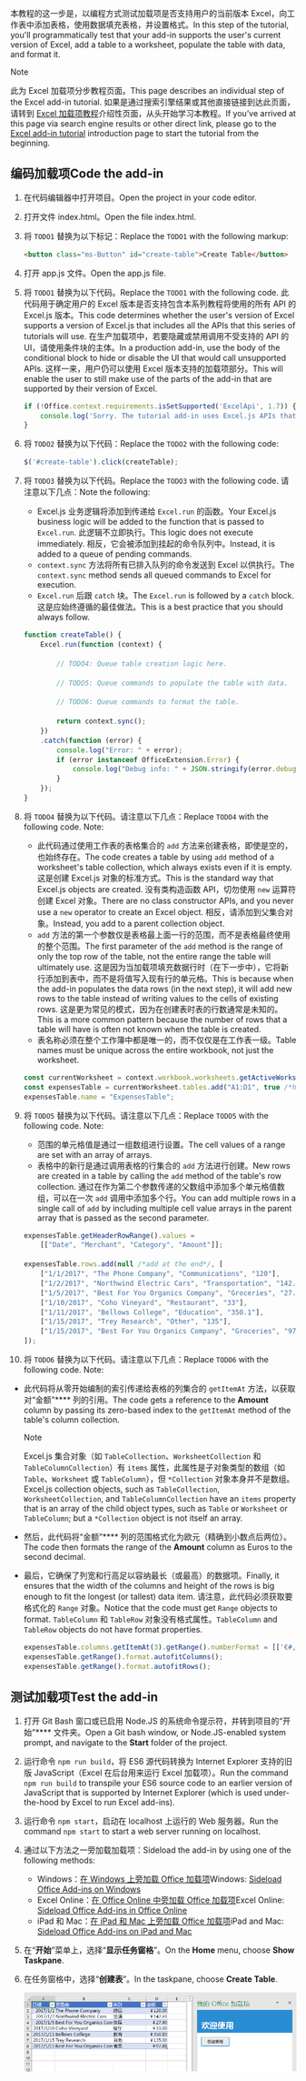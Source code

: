 <span data-ttu-id="94dd3-101">本教程的这一步是，以编程方式测试加载项是否支持用户的当前版本 Excel，向工作表中添加表格，使用数据填充表格，并设置格式。</span><span class="sxs-lookup"><span data-stu-id="94dd3-101">In this step of the tutorial, you'll programmatically test that your add-in supports the user's current version of Excel, add a table to a worksheet, populate the table with data, and format it.</span></span>

> [!NOTE]
> <span data-ttu-id="94dd3-102">此为 Excel 加载项分步教程页面。</span><span class="sxs-lookup"><span data-stu-id="94dd3-102">This page describes an individual step of the Excel add-in tutorial.</span></span> <span data-ttu-id="94dd3-103">如果是通过搜索引擎结果或其他直接链接到达此页面，请转到 [Excel 加载项教程](../tutorials/excel-tutorial.yml)介绍性页面，从头开始学习本教程。</span><span class="sxs-lookup"><span data-stu-id="94dd3-103">If you’ve arrived at this page via search engine results or other direct link, please go to the [Excel add-in tutorial](../tutorials/excel-tutorial.yml) introduction page to start the tutorial from the beginning.</span></span>

## <a name="code-the-add-in"></a><span data-ttu-id="94dd3-104">编码加载项</span><span class="sxs-lookup"><span data-stu-id="94dd3-104">Code the add-in</span></span>

1. <span data-ttu-id="94dd3-105">在代码编辑器中打开项目。</span><span class="sxs-lookup"><span data-stu-id="94dd3-105">Open the project in your code editor.</span></span>
2. <span data-ttu-id="94dd3-106">打开文件 index.html。</span><span class="sxs-lookup"><span data-stu-id="94dd3-106">Open the file index.html.</span></span>
3. <span data-ttu-id="94dd3-107">将 `TODO1` 替换为以下标记：</span><span class="sxs-lookup"><span data-stu-id="94dd3-107">Replace the `TODO1` with the following markup:</span></span>

    ```html
    <button class="ms-Button" id="create-table">Create Table</button>
    ```

4. <span data-ttu-id="94dd3-108">打开 app.js 文件。</span><span class="sxs-lookup"><span data-stu-id="94dd3-108">Open the app.js file.</span></span>
5. <span data-ttu-id="94dd3-109">将 `TODO1` 替换为以下代码。</span><span class="sxs-lookup"><span data-stu-id="94dd3-109">Replace the `TODO1` with the following code.</span></span> <span data-ttu-id="94dd3-110">此代码用于确定用户的 Excel 版本是否支持包含本系列教程将使用的所有 API 的 Excel.js 版本。</span><span class="sxs-lookup"><span data-stu-id="94dd3-110">This code determines whether the user's version of Excel supports a version of Excel.js that includes all the APIs that this series of tutorials will use.</span></span> <span data-ttu-id="94dd3-111">在生产加载项中，若要隐藏或禁用调用不受支持的 API 的 UI，请使用条件块的主体。</span><span class="sxs-lookup"><span data-stu-id="94dd3-111">In a production add-in, use the body of the conditional block to hide or disable the UI that would call unsupported APIs.</span></span> <span data-ttu-id="94dd3-112">这样一来，用户仍可以使用 Excel 版本支持的加载项部分。</span><span class="sxs-lookup"><span data-stu-id="94dd3-112">This will enable the user to still make use of the parts of the add-in that are supported by their version of Excel.</span></span>

    ```js
    if (!Office.context.requirements.isSetSupported('ExcelApi', 1.7)) {
        console.log('Sorry. The tutorial add-in uses Excel.js APIs that are not available in your version of Office.');
    }
    ```

6. <span data-ttu-id="94dd3-113">将 `TODO2` 替换为以下代码：</span><span class="sxs-lookup"><span data-stu-id="94dd3-113">Replace the `TODO2` with the following code:</span></span>

    ```js
    $('#create-table').click(createTable);
    ```

7. <span data-ttu-id="94dd3-114">将 `TODO3` 替换为以下代码。</span><span class="sxs-lookup"><span data-stu-id="94dd3-114">Replace the `TODO3` with the following code.</span></span> <span data-ttu-id="94dd3-115">请注意以下几点：</span><span class="sxs-lookup"><span data-stu-id="94dd3-115">Note the following:</span></span>
   - <span data-ttu-id="94dd3-116">Excel.js 业务逻辑将添加到传递给 `Excel.run` 的函数。</span><span class="sxs-lookup"><span data-stu-id="94dd3-116">Your Excel.js business logic will be added to the function that is passed to `Excel.run`.</span></span> <span data-ttu-id="94dd3-117">此逻辑不立即执行。</span><span class="sxs-lookup"><span data-stu-id="94dd3-117">This logic does not execute immediately.</span></span> <span data-ttu-id="94dd3-118">相反，它会被添加到挂起的命令队列中。</span><span class="sxs-lookup"><span data-stu-id="94dd3-118">Instead, it is added to a queue of pending commands.</span></span>
   - <span data-ttu-id="94dd3-119">`context.sync` 方法将所有已排入队列的命令发送到 Excel 以供执行。</span><span class="sxs-lookup"><span data-stu-id="94dd3-119">The `context.sync` method sends all queued commands to Excel for execution.</span></span>
   - <span data-ttu-id="94dd3-120">`Excel.run` 后跟 `catch` 块。</span><span class="sxs-lookup"><span data-stu-id="94dd3-120">The `Excel.run` is followed by a `catch` block.</span></span> <span data-ttu-id="94dd3-121">这是应始终遵循的最佳做法。</span><span class="sxs-lookup"><span data-stu-id="94dd3-121">This is a best practice that you should always follow.</span></span> 

    ```js
    function createTable() {
        Excel.run(function (context) {

            // TODO4: Queue table creation logic here.

            // TODO5: Queue commands to populate the table with data.

            // TODO6: Queue commands to format the table.

            return context.sync();
        })
        .catch(function (error) {
            console.log("Error: " + error);
            if (error instanceof OfficeExtension.Error) {
                console.log("Debug info: " + JSON.stringify(error.debugInfo));
            }
        });
    }
    ```

8. <span data-ttu-id="94dd3-p106">将 `TODO4` 替换为以下代码。请注意以下几点：</span><span class="sxs-lookup"><span data-stu-id="94dd3-p106">Replace `TODO4` with the following code. Note:</span></span>
   - <span data-ttu-id="94dd3-124">此代码通过使用工作表的表格集合的 `add` 方法来创建表格，即使是空的，也始终存在。</span><span class="sxs-lookup"><span data-stu-id="94dd3-124">The code creates a table by using `add` method of a worksheet's table collection, which always exists even if it is empty.</span></span> <span data-ttu-id="94dd3-125">这是创建 Excel.js 对象的标准方式。</span><span class="sxs-lookup"><span data-stu-id="94dd3-125">This is the standard way that Excel.js objects are created.</span></span> <span data-ttu-id="94dd3-126">没有类构造函数 API，切勿使用 `new` 运算符创建 Excel 对象。</span><span class="sxs-lookup"><span data-stu-id="94dd3-126">There are no class constructor APIs, and you never use a `new` operator to create an Excel object.</span></span> <span data-ttu-id="94dd3-127">相反，请添加到父集合对象。</span><span class="sxs-lookup"><span data-stu-id="94dd3-127">Instead, you add to a parent collection object.</span></span>
   - <span data-ttu-id="94dd3-128">`add` 方法的第一个参数仅是表格最上面一行的范围，而不是表格最终使用的整个范围。</span><span class="sxs-lookup"><span data-stu-id="94dd3-128">The first parameter of the `add` method is the range of only the top row of the table, not the entire range the table will ultimately use.</span></span> <span data-ttu-id="94dd3-129">这是因为当加载项填充数据行时（在下一步中），它将新行添加到表中，而不是将值写入现有行的单元格。</span><span class="sxs-lookup"><span data-stu-id="94dd3-129">This is because when the add-in populates the data rows (in the next step), it will add new rows to the table instead of writing values to the cells of existing rows.</span></span> <span data-ttu-id="94dd3-130">这是更为常见的模式，因为在创建表时表的行数通常是未知的。</span><span class="sxs-lookup"><span data-stu-id="94dd3-130">This is a more common pattern because the number of rows that a table will have is often not known when the table is created.</span></span>
   - <span data-ttu-id="94dd3-131">表名称必须在整个工作簿中都是唯一的，而不仅仅是在工作表一级。</span><span class="sxs-lookup"><span data-stu-id="94dd3-131">Table names must be unique across the entire workbook, not just the worksheet.</span></span>

    ```js
    const currentWorksheet = context.workbook.worksheets.getActiveWorksheet();
    const expensesTable = currentWorksheet.tables.add("A1:D1", true /*hasHeaders*/);
    expensesTable.name = "ExpensesTable";
    ```

9. <span data-ttu-id="94dd3-p109">将 `TODO5` 替换为以下代码。请注意以下几点：</span><span class="sxs-lookup"><span data-stu-id="94dd3-p109">Replace `TODO5` with the following code. Note:</span></span>
   - <span data-ttu-id="94dd3-134">范围的单元格值是通过一组数组进行设置。</span><span class="sxs-lookup"><span data-stu-id="94dd3-134">The cell values of a range are set with an array of arrays.</span></span>
   - <span data-ttu-id="94dd3-135">表格中的新行是通过调用表格的行集合的 `add` 方法进行创建。</span><span class="sxs-lookup"><span data-stu-id="94dd3-135">New rows are created in a table by calling the `add` method of the table's row collection.</span></span> <span data-ttu-id="94dd3-136">通过在作为第二个参数传递的父数组中添加多个单元格值数组，可以在一次 `add` 调用中添加多个行。</span><span class="sxs-lookup"><span data-stu-id="94dd3-136">You can add multiple rows in a single call of `add` by including multiple cell value arrays in the parent array that is passed as the second parameter.</span></span>

    ```js
    expensesTable.getHeaderRowRange().values =
        [["Date", "Merchant", "Category", "Amount"]];

    expensesTable.rows.add(null /*add at the end*/, [
        ["1/1/2017", "The Phone Company", "Communications", "120"],
        ["1/2/2017", "Northwind Electric Cars", "Transportation", "142.33"],
        ["1/5/2017", "Best For You Organics Company", "Groceries", "27.9"],
        ["1/10/2017", "Coho Vineyard", "Restaurant", "33"],
        ["1/11/2017", "Bellows College", "Education", "350.1"],
        ["1/15/2017", "Trey Research", "Other", "135"],
        ["1/15/2017", "Best For You Organics Company", "Groceries", "97.88"]
    ]);
    ```

10. <span data-ttu-id="94dd3-p111">将 `TODO6` 替换为以下代码。请注意以下几点：</span><span class="sxs-lookup"><span data-stu-id="94dd3-p111">Replace `TODO6` with the following code. Note:</span></span>
   - <span data-ttu-id="94dd3-139">此代码将从零开始编制的索引传递给表格的列集合的 `getItemAt` 方法，以获取对“金额”\*\*\*\* 列的引用。</span><span class="sxs-lookup"><span data-stu-id="94dd3-139">The code gets a reference to the **Amount** column by passing its zero-based index to the `getItemAt` method of the table's column collection.</span></span>

     > [!NOTE]
     > <span data-ttu-id="94dd3-140">Excel.js 集合对象（如 `TableCollection`、`WorksheetCollection` 和 `TableColumnCollection`）有 `items` 属性，此属性是子对象类型的数组（如 `Table`、`Worksheet` 或 `TableColumn`），但 `*Collection` 对象本身并不是数组。</span><span class="sxs-lookup"><span data-stu-id="94dd3-140">Excel.js collection objects, such as `TableCollection`, `WorksheetCollection`, and `TableColumnCollection` have an `items` property that is an array of the child object types, such as `Table` or `Worksheet` or `TableColumn`; but a `*Collection` object is not itself an array.</span></span>

   - <span data-ttu-id="94dd3-141">然后，此代码将“金额”\*\*\*\* 列的范围格式化为欧元（精确到小数点后两位）。</span><span class="sxs-lookup"><span data-stu-id="94dd3-141">The code then formats the range of the **Amount** column as Euros to the second decimal.</span></span> 
   - <span data-ttu-id="94dd3-142">最后，它确保了列宽和行高足以容纳最长（或最高）的数据项。</span><span class="sxs-lookup"><span data-stu-id="94dd3-142">Finally, it ensures that the width of the columns and height of the rows is big enough to fit the longest (or tallest) data item.</span></span> <span data-ttu-id="94dd3-143">请注意，此代码必须获取要格式化的 `Range` 对象。</span><span class="sxs-lookup"><span data-stu-id="94dd3-143">Notice that the code must get `Range` objects to format.</span></span> <span data-ttu-id="94dd3-144">`TableColumn` 和 `TableRow` 对象没有格式属性。</span><span class="sxs-lookup"><span data-stu-id="94dd3-144">`TableColumn` and `TableRow` objects do not have format properties.</span></span>

        ```js
        expensesTable.columns.getItemAt(3).getRange().numberFormat = [['€#,##0.00']];
        expensesTable.getRange().format.autofitColumns();
        expensesTable.getRange().format.autofitRows();
        ```

## <a name="test-the-add-in"></a><span data-ttu-id="94dd3-145">测试加载项</span><span class="sxs-lookup"><span data-stu-id="94dd3-145">Test the add-in</span></span>

1. <span data-ttu-id="94dd3-146">打开 Git Bash 窗口或已启用 Node.JS 的系统命令提示符，并转到项目的“开始”\*\*\*\* 文件夹。</span><span class="sxs-lookup"><span data-stu-id="94dd3-146">Open a Git bash window, or Node.JS-enabled system prompt, and navigate to the **Start** folder of the project.</span></span>
2. <span data-ttu-id="94dd3-147">运行命令 `npm run build`，将 ES6 源代码转换为 Internet Explorer 支持的旧版 JavaScript（Excel 在后台用来运行 Excel 加载项）。</span><span class="sxs-lookup"><span data-stu-id="94dd3-147">Run the command `npm run build` to transpile your ES6 source code to an earlier version of JavaScript that is supported by Internet Explorer (which is used under-the-hood by Excel to run Excel add-ins).</span></span>
3. <span data-ttu-id="94dd3-148">运行命令 `npm start`，启动在 localhost 上运行的 Web 服务器。</span><span class="sxs-lookup"><span data-stu-id="94dd3-148">Run the command `npm start` to start a web server running on localhost.</span></span>
4. <span data-ttu-id="94dd3-149">通过以下方法之一旁加载加载项：</span><span class="sxs-lookup"><span data-stu-id="94dd3-149">Sideload the add-in by using one of the following methods:</span></span>
    - <span data-ttu-id="94dd3-150">Windows：[在 Windows 上旁加载 Office 加载项](../testing/create-a-network-shared-folder-catalog-for-task-pane-and-content-add-ins.md)</span><span class="sxs-lookup"><span data-stu-id="94dd3-150">Windows: [Sideload Office Add-ins on Windows](../testing/create-a-network-shared-folder-catalog-for-task-pane-and-content-add-ins.md)</span></span>
    - <span data-ttu-id="94dd3-151">Excel Online：[在 Office Online 中旁加载 Office 加载项](../testing/sideload-office-add-ins-for-testing.md#sideload-an-office-add-in-in-office-online)</span><span class="sxs-lookup"><span data-stu-id="94dd3-151">Excel Online: [Sideload Office Add-ins in Office Online](../testing/sideload-office-add-ins-for-testing.md#sideload-an-office-add-in-in-office-online)</span></span>
    - <span data-ttu-id="94dd3-152">iPad 和 Mac：[在 iPad 和 Mac 上旁加载 Office 加载项](../testing/sideload-an-office-add-in-on-ipad-and-mac.md)</span><span class="sxs-lookup"><span data-stu-id="94dd3-152">iPad and Mac: [Sideload Office Add-ins on iPad and Mac](../testing/sideload-an-office-add-in-on-ipad-and-mac.md)</span></span>
5. <span data-ttu-id="94dd3-153">在“**开始**”菜单上，选择“**显示任务窗格**”。</span><span class="sxs-lookup"><span data-stu-id="94dd3-153">On the **Home** menu, choose **Show Taskpane**.</span></span>
6. <span data-ttu-id="94dd3-154">在任务窗格中，选择“**创建表**”。</span><span class="sxs-lookup"><span data-stu-id="94dd3-154">In the taskpane, choose **Create Table**.</span></span>

    ![Excel 教程 - 创建表](../images/excel-tutorial-create-table.png)
